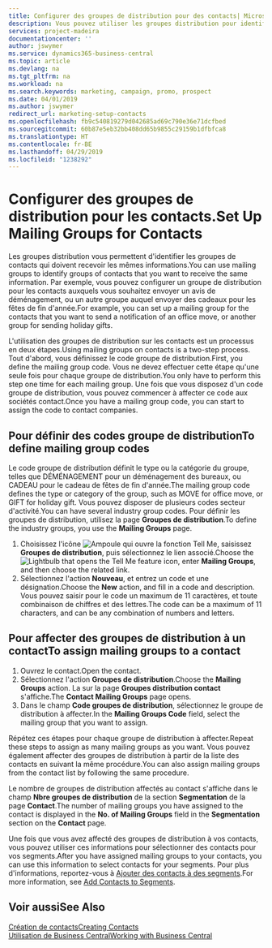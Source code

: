 ```yaml
---
title: Configurer des groupes de distribution pour des contacts| Microsoft Docs
description: Vous pouvez utiliser les groupes distribution pour identifier les groupes contacts qui doivent recevoir les mêmes informations, par exemple, pour une campagne marketing ou une promotion.
services: project-madeira
documentationcenter: ''
author: jswymer
ms.service: dynamics365-business-central
ms.topic: article
ms.devlang: na
ms.tgt_pltfrm: na
ms.workload: na
ms.search.keywords: marketing, campaign, promo, prospect
ms.date: 04/01/2019
ms.author: jswymer
redirect_url: marketing-setup-contacts
ms.openlocfilehash: fb9c540819279d042685ad69c790e36e71dcfbed
ms.sourcegitcommit: 60b87e5eb32bb408dd65b9855c29159b1dfbfca8
ms.translationtype: HT
ms.contentlocale: fr-BE
ms.lasthandoff: 04/29/2019
ms.locfileid: "1238292"
---
```

# <a name="set-up-mailing-groups-for-contacts"></a><span data-ttu-id="9a226-103">Configurer des groupes de distribution pour les contacts.</span><span class="sxs-lookup"><span data-stu-id="9a226-103">Set Up Mailing Groups for Contacts</span></span>
<span data-ttu-id="9a226-104">Les groupes distribution vous permettent d'identifier les groupes de contacts qui doivent recevoir les mêmes informations.</span><span class="sxs-lookup"><span data-stu-id="9a226-104">You can use mailing groups to identify groups of contacts that you want to receive the same information.</span></span> <span data-ttu-id="9a226-105">Par exemple, vous pouvez configurer un groupe de distribution pour les contacts auxquels vous souhaitez envoyer un avis de déménagement, ou un autre groupe auquel envoyer des cadeaux pour les fêtes de fin d'année.</span><span class="sxs-lookup"><span data-stu-id="9a226-105">For example, you can set up a mailing group for the contacts that you want to send a notification of an office move, or another group for sending holiday gifts.</span></span>

<span data-ttu-id="9a226-106">L'utilisation des groupes de distribution sur les contacts est un processus en deux étapes.</span><span class="sxs-lookup"><span data-stu-id="9a226-106">Using mailing groups on contacts is a two-step process.</span></span> <span data-ttu-id="9a226-107">Tout d'abord, vous définissez le code groupe de distribution.</span><span class="sxs-lookup"><span data-stu-id="9a226-107">First, you define the mailing group code.</span></span> <span data-ttu-id="9a226-108">Vous ne devez effectuer cette étape qu'une seule fois pour chaque groupe de distribution.</span><span class="sxs-lookup"><span data-stu-id="9a226-108">You only have to perform this step one time for each mailing group.</span></span> <span data-ttu-id="9a226-109">Une fois que vous disposez d'un code groupe de distribution, vous pouvez commencer à affecter ce code aux sociétés contact.</span><span class="sxs-lookup"><span data-stu-id="9a226-109">Once you have a mailing group code, you can start to assign the code to contact companies.</span></span>

## <a name="to-define-mailing-group-codes"></a><span data-ttu-id="9a226-110">Pour définir des codes groupe de distribution</span><span class="sxs-lookup"><span data-stu-id="9a226-110">To define mailing group codes</span></span>
<span data-ttu-id="9a226-111">Le code groupe de distribution définit le type ou la catégorie du groupe, telles que DÉMÉNAGEMENT pour un déménagement des bureaux, ou CADEAU pour le cadeau de fêtes de fin d'année.</span><span class="sxs-lookup"><span data-stu-id="9a226-111">The mailing group code defines the type or category of the group, such as MOVE for office move, or GIFT for holiday gift.</span></span> <span data-ttu-id="9a226-112">Vous pouvez disposer de plusieurs codes secteur d'activité.</span><span class="sxs-lookup"><span data-stu-id="9a226-112">You can have several industry group codes.</span></span> <span data-ttu-id="9a226-113">Pour définir les groupes de distribution, utilisez la page **Groupes de distribution**.</span><span class="sxs-lookup"><span data-stu-id="9a226-113">To define the industry groups, you use the **Mailing Groups** page.</span></span>

1. <span data-ttu-id="9a226-114">Choisissez l'icône ![Ampoule qui ouvre la fonction Tell Me](media/ui-search/search_small.png "Dites-moi ce que vous voulez faire"), saisissez **Groupes de distribution**, puis sélectionnez le lien associé.</span><span class="sxs-lookup"><span data-stu-id="9a226-114">Choose the ![Lightbulb that opens the Tell Me feature](media/ui-search/search_small.png "Tell me what you want to do") icon, enter **Mailing Groups**, and then choose the related link.</span></span>
2. <span data-ttu-id="9a226-115">Sélectionnez l'action **Nouveau**, et entrez un code et une désignation.</span><span class="sxs-lookup"><span data-stu-id="9a226-115">Choose the **New** action, and fill in a code and description.</span></span> <span data-ttu-id="9a226-116">Vous pouvez saisir pour le code un maximum de 11 caractères, et toute combinaison de chiffres et des lettres.</span><span class="sxs-lookup"><span data-stu-id="9a226-116">The code can be a maximum of 11 characters, and can be any combination of numbers and letters.</span></span>

## <a name="AssignMailGroupContact"></a> <span data-ttu-id="9a226-117">Pour affecter des groupes de distribution à un contact</span><span class="sxs-lookup"><span data-stu-id="9a226-117">To assign mailing groups to a contact</span></span>
1. <span data-ttu-id="9a226-118">Ouvrez le contact.</span><span class="sxs-lookup"><span data-stu-id="9a226-118">Open the contact.</span></span>
2. <span data-ttu-id="9a226-119">Sélectionnez l'action **Groupes de distribution**.</span><span class="sxs-lookup"><span data-stu-id="9a226-119">Choose the **Mailing Groups** action.</span></span> <span data-ttu-id="9a226-120">La sur la page **Groupes distribution contact** s'affiche.</span><span class="sxs-lookup"><span data-stu-id="9a226-120">The **Contact Mailing Groups** page opens.</span></span>
3. <span data-ttu-id="9a226-121">Dans le champ **Code groupes de distribution**, sélectionnez le groupe de distribution à affecter.</span><span class="sxs-lookup"><span data-stu-id="9a226-121">In the **Mailing Groups Code** field, select the mailing group that you want to assign.</span></span>

<span data-ttu-id="9a226-122">Répétez ces étapes pour chaque groupe de distribution à affecter.</span><span class="sxs-lookup"><span data-stu-id="9a226-122">Repeat these steps to assign as many mailing groups as you want.</span></span> <span data-ttu-id="9a226-123">Vous pouvez également affecter des groupes de distribution à partir de la liste des contacts en suivant la même procédure.</span><span class="sxs-lookup"><span data-stu-id="9a226-123">You can also assign mailing groups from the contact list by following the same procedure.</span></span>

<span data-ttu-id="9a226-124">Le nombre de groupes de distribution affectés au contact s'affiche dans le champ **Nbre groupes de distribution** de la section **Segmentation** de la page **Contact**.</span><span class="sxs-lookup"><span data-stu-id="9a226-124">The number of mailing groups you have assigned to the contact is displayed in the **No. of Mailing Groups** field in the **Segmentation** section on the **Contact** page.</span></span>

<span data-ttu-id="9a226-125">Une fois que vous avez affecté des groupes de distribution à vos contacts, vous pouvez utiliser ces informations pour sélectionner des contacts pour vos segments.</span><span class="sxs-lookup"><span data-stu-id="9a226-125">After you have assigned mailing groups to your contacts, you can use this information to select contacts for your segments.</span></span> <span data-ttu-id="9a226-126">Pour plus d'informations, reportez-vous à [Ajouter des contacts à des segments](marketing-add-contact-segment.md).</span><span class="sxs-lookup"><span data-stu-id="9a226-126">For more information, see [Add Contacts to Segments](marketing-add-contact-segment.md).</span></span>

## <a name="see-also"></a><span data-ttu-id="9a226-127">Voir aussi</span><span class="sxs-lookup"><span data-stu-id="9a226-127">See Also</span></span>
[<span data-ttu-id="9a226-128">Création de contacts</span><span class="sxs-lookup"><span data-stu-id="9a226-128">Creating Contacts</span></span>](marketing-create-contact-companies.md)  
[<span data-ttu-id="9a226-129">Utilisation de Business Central</span><span class="sxs-lookup"><span data-stu-id="9a226-129">Working with Business Central</span></span>](ui-work-product.md)
